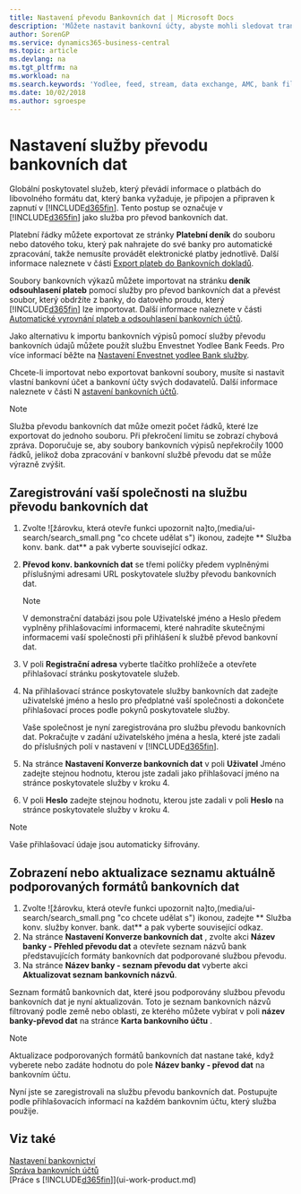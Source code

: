 ```yaml
---
title: Nastavení převodu Bankovních dat | Microsoft Docs
description: 'Můžete nastavit bankovní účty, abyste mohli sledovat transakce a importovat nebo exportovat bankovní zdroje, jako je například Yodlee.'
author: SorenGP
ms.service: dynamics365-business-central
ms.topic: article
ms.devlang: na
ms.tgt_pltfrm: na
ms.workload: na
ms.search.keywords: 'Yodlee, feed, stream, data exchange, AMC, bank file import, bank file export, re-export, bank transfer, AMC, bank data conversion service, funds transfer'
ms.date: 10/02/2018
ms.author: sgroespe
---
```

# <a name="set-up-the-bank-data-conversion-service"></a>Nastavení služby převodu bankovních dat
Globální poskytovatel služeb, který převádí informace o platbách do libovolného formátu dat, který banka vyžaduje, je připojen a připraven k zapnutí v [!INCLUDE[d365fin](includes/d365fin_md.md)]. Tento postup se označuje v [!INCLUDE[d365fin](includes/d365fin_md.md)] jako služba pro převod bankovních dat.

Platební řádky můžete exportovat ze stránky **Platební deník** do souboru nebo datového toku, který pak nahrajete do své banky pro automatické zpracování, takže nemusíte provádět elektronické platby jednotlivě. Další informace naleznete v části [Export plateb do Bankovních dokladů](payables-how-export-payments-bank-file.md).

Soubory bankovních výkazů můžete importovat na stránku **deník odsouhlasení plateb** pomocí služby pro převod bankovních dat a převést soubor, který obdržíte z banky, do datového proudu, který [!INCLUDE[d365fin](includes/d365fin_md.md)] lze importovat. Další informace naleznete v části [Automatické vyrovnání plateb a odsouhlasení bankovních účtů](receivables-apply-payments-auto-reconcile-bank-accounts.md).

Jako alternativu k importu bankovních výpisů pomocí služby převodu bankovních údajů můžete použít službu Envestnet Yodlee Bank Feeds. Pro více informací běžte na [Nastavení Envestnet  yodlee Bank služby](bank-how-setup-bank-statement-service.md).

Chcete-li importovat nebo exportovat bankovní soubory, musíte si nastavit vlastní bankovní účet a bankovní účty svých dodavatelů. Další informace naleznete v části N [astavení bankovních účtů](bank-how-setup-bank-accounts.md).

> [!NOTE]  
> Služba převodu bankovních dat může omezit počet řádků, které lze exportovat do jednoho souboru. Při překročení limitu se zobrazí chybová zpráva. Doporučuje se, aby soubory bankovních výpisů nepřekročily 1000 řádků, jelikož doba zpracování v bankovní službě převodu dat se může výrazně zvýšit.

## <a name="to-sign-your-company-up-for-the-bank-data-conversion-service"></a>Zaregistrování vaší společnosti na službu převodu bankovních dat
1. Zvolte ![žárovku, která otevře funkci upozornit na]to,(media/ui-search/search_small.png "co chcete udělat s") ikonou, zadejte ** Služba konv. bank. dat** a pak vyberte související odkaz.  
2. **Převod konv. bankovních dat** se třemi políčky předem vyplněnými příslušnými adresami URL poskytovatele služby převodu bankovních dat.

    > [!NOTE]  
    >   V demonstrační databázi jsou pole Uživatelské jméno a Heslo předem vyplněny přihlašovacími informacemi, které nahradíte skutečnými informacemi vaší společnosti při přihlášení k službě převod bankovní dat.
3. V poli **Registrační adresa** vyberte tlačítko prohlížeče a otevřete přihlašovací stránku poskytovatele služeb.  
4. Na přihlašovací stránce poskytovatele služby bankovních dat zadejte uživatelské jméno a heslo pro předplatné vaší společnosti a dokončete přihlašovací proces podle pokynů poskytovatele služby.

    Vaše společnost je nyní zaregistrována pro službu převodu bankovních dat. Pokračujte v zadání uživatelského jména a hesla, které jste zadali do příslušných polí v nastavení v [!INCLUDE[d365fin](includes/d365fin_md.md)].

5. Na stránce **Nastavení Konverze bankovních dat** v poli **Uživatel** Jméno zadejte stejnou hodnotu, kterou jste zadali jako přihlašovací jméno na stránce poskytovatele služby v kroku 4.
6. V poli **Heslo** zadejte stejnou hodnotu, kterou jste zadali v poli **Heslo** na stránce poskytovatele služby v kroku 4.

> [!NOTE]  
> Vaše přihlašovací údaje jsou automaticky šifrovány.

## <a name="to-view-or-update-the-list-of-currently-supported-bank-data-formats"></a>Zobrazení nebo aktualizace seznamu aktuálně podporovaných formátů bankovních dat
1. Zvolte ![žárovku, která otevře funkci upozornit na]to,(media/ui-search/search_small.png "co chcete udělat s") ikonou, zadejte ** Služba konv. služby konver. bank. dat** a pak vyberte související odkaz.
2. Na stránce **Nastavení Konverze bankovních dat** , zvolte akci **Název banky - Přehled převodu dat** a otevřete seznam názvů bank představujících formáty bankovních dat podporované službou převodu.
3. Na stránce **Název banky - seznam převodu dat** vyberte akci **Aktualizovat seznam bankovních názvů**.

Seznam formátů bankovních dat, které jsou podporovány službou převodu bankovních dat je nyní aktualizován. Toto je seznam bankovních názvů filtrovaný podle země nebo oblasti, ze kterého můžete vybírat v poli **název banky-převod dat** na stránce **Karta bankovního účtu** .

> [!NOTE]  
>   Aktualizace podporovaných formátů bankovních dat nastane také, když vyberete nebo zadáte hodnotu do pole **Název banky - převod dat** na bankovním účtu.

Nyní jste se zaregistrovali na službu převodu bankovních dat. Postupujte podle přihlašovacích informací na každém bankovním účtu, který služba použije.

## <a name="see-also"></a>Viz také
[Nastavení bankovnictví](bank-setup-banking.md)  
[Správa bankovních účtů](bank-manage-bank-accounts.md)  
[Práce s [!INCLUDE[d365fin](includes/d365fin_md.md)]](ui-work-product.md)
